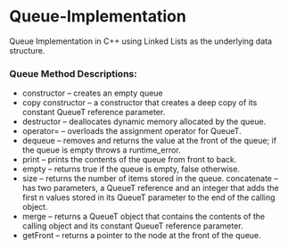 # Queue-Implementation
Queue Implementation in C++ using Linked Lists as the underlying data structure.

### Queue Method Descriptions:

- constructor – creates an empty queue
- copy constructor – a constructor that creates a deep copy of its constant QueueT reference parameter.
- destructor – deallocates dynamic memory allocated by the queue.
- operator= – overloads the assignment operator for QueueT.
- dequeue – removes and returns the value at the front of the queue; if the queue is empty throws a runtime_error.
- print – prints the contents of the queue from front to back.
- empty – returns true if the queue is empty, false otherwise.
- size – returns the number of items stored in the queue.
concatenate – has two parameters, a QueueT reference and an integer that adds the first n values stored in its QueueT parameter to the end of the calling object.
- merge – returns a QueueT object that contains the contents of the calling object and its constant QueueT reference parameter.
- getFront – returns a pointer to the node at the front of the queue.
